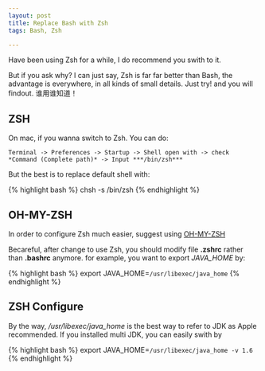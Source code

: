 ```yaml
---
layout: post
title: Replace Bash with Zsh
tags: Bash, Zsh

---
```


Have been using Zsh for a while, I do recommend you swith to it. 

But if you ask why? I can just say, Zsh is far far better than Bash, the advantage is everywhere, in all kinds of small details. Just try! and you will findout. 谁用谁知道！

## ZSH

On mac, if you wanna switch to Zsh. You can do:

`Terminal -> Preferences -> Startup -> Shell open with -> check *Command (Complete path)* -> Input ***/bin/zsh***
`

But the best is to replace default shell with:

{% highlight bash %}
chsh -s /bin/zsh
{% endhighlight %}


## OH-MY-ZSH

In order to configure Zsh much easier, suggest using [OH-MY-ZSH](http://villim.github.io/zsh-unreadable-codes/)

Becareful, after change to use Zsh, you should modify file **.zshrc** rather than **.bashrc** anymore. for example, you want to export *JAVA_HOME* by:

{% highlight bash %}
export JAVA_HOME=`/usr/libexec/java_home`
{% endhighlight %}


## ZSH Configure

By the way, */usr/libexec/java_home* is the best way to refer to JDK as Apple recommended. If you installed multi JDK, you can easily swith by 

{% highlight bash %}
export JAVA_HOME=`/usr/libexec/java_home -v 1.6`
{% endhighlight %}

